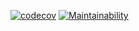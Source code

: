 [![codecov](https://codecov.io/gh/Ninja-Prep/ninja-prep/branch/master/graph/badge.svg?token=TWBKFMYTP2)](https://codecov.io/gh/Ninja-Prep/ninja-prep)
[![Maintainability](https://api.codeclimate.com/v1/badges/81d7035c96f922d19757/maintainability)](https://codeclimate.com/repos/5f041aed5b7e8e01b500dce2/maintainability)
